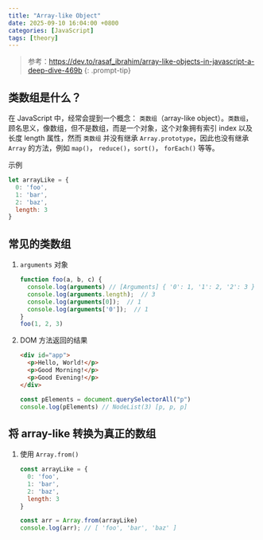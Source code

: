 ```yaml
---
title: "Array-like Object"
date: 2025-09-10 16:04:00 +0800
categories: [JavaScript]
tags: [theory]
---
```


> 参考：<https://dev.to/rasaf_ibrahim/array-like-objects-in-javascript-a-deep-dive-469b>
{: .prompt-tip}

## 类数组是什么？

在 JavaScript 中，经常会提到一个概念： `类数组`（array-like object）。`类数组`，顾名思义，像数组，但不是数组，而是一个对象，这个对象拥有索引 index 以及长度 length 属性，然而 `类数组` 并没有继承 `Array.prototype`，因此也没有继承 `Array` 的方法，例如 `map()`， `reduce()`，`sort()`， `forEach()` 等等。

示例

```js
let arrayLike = {
  0: 'foo',
  1: 'bar',
  2: 'baz',
  length: 3
}
```

## 常见的类数组

1. `arguments` 对象

   ```js
   function foo(a, b, c) {
     console.log(arguments) // [Arguments] { '0': 1, '1': 2, '2': 3 }
     console.log(arguments.length);  // 3
     console.log(arguments[0]);  // 1
     console.log(arguments['0']);  // 1
   } 
   foo(1, 2, 3)   
   ```

2. DOM 方法返回的结果

   ```html
   <div id="app">
     <p>Hello, World!</p>
     <p>Good Morning!</p>
     <p>Good Evening!</p>
   </div>
   ```

   ```js
   const pElements = document.querySelectorAll("p")
   console.log(pElements) // NodeList(3) [p, p, p]
   ```

## 将 array-like 转换为真正的数组

1. 使用 `Array.from()`

   ```js
   const arrayLike = {
     0: 'foo',
     1: 'bar',
     2: 'baz',
     length: 3
   }
   
   const arr = Array.from(arrayLike)
   console.log(arr); // [ 'foo', 'bar', 'baz' ]
   ```
